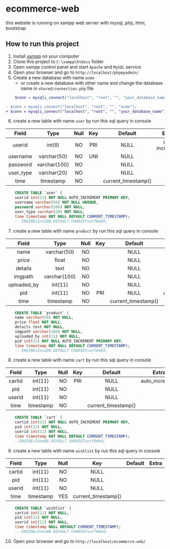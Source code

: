 # ecommerce-web

this website is running on xampp web server with mysql, php, html, bootstrap

## How to run this project

1. Install [xampp](https://www.apachefriends.org/download.html) on your computer
2. Clone this project to `C:\xampp\htdocs` folder
3. Open xampp control panel and start `Apache` and `MySQL` service
4. Open your browser and go to `http://localhost/phpmyadmin/`
5. Create a new database with name `acme`
   - or create a new database with other name and change the database name in `shared/connection.php` file

```php
    $conn = mysqli_connect("localhost", "root", "", "your_database_name");
```
```diff
- $conn = mysqli_connect("localhost", "root", "", "acme");
+ $conn = mysqli_connect("localhost", "root", "", "your_database_name");
```

6. create a new table with name `user` by run this sql query in console

| Field	 |   Type	|  Null | Key |Default	|	Extra|
|:---:|:---:|:---:|:---:|:---:|:---:|
| userid     |int(ll)	    | NO	|PRI | NULL|auto increment|
| username   | varchar(50)	| NO	|UNI | NULL|
| password   | varchar(100) | NO	|    | NULL|
| user_type  | varchar(20)  | NO	|    | NULL|
| time       | timestamp    | NO	|    | current_timestamp()|
```sql 
    CREATE TABLE `user` (
    userid int(11) NOT NULL AUTO_INCREMENT PRIMARY KEY,
    username varchar(50) NOT NULL UNIQUE,
    password varchar(100) NOT NULL,
    user_type varchar(20) NOT NULL,
    time timestamp NOT NULL DEFAULT CURRENT_TIMESTAMP);
    -- ENGINE=InnoDB DEFAULT CHARSET=utf8mb4;
```

7. create a new table with name `product` by run this sql query in console

| Field	 |   Type	|  Null | Key | Default	|	Extra|
|:---:|:---:|:---:|:---:|:---:|:---:|
|name	|       varchar(50) |	 NO|		|NULL|		
|price	|       float	    |    NO|		|NULL|		
|details|	    text	    |    NO|		|NULL|		
|imgpath|	    varchar(100)|	 NO|		|NULL|		
|uploaded_by|	int(11)	    |    NO|		|NULL|		
|pid	|       int(11)	    |    NO|	PRI |NULL|	auto_increment|	
|time	|       timestamp	|    NO|		|current_timestamp()|		

```sql 
    CREATE TABLE `product` (
    name varchar(50) NOT NULL,
    price float NOT NULL,
    details text NOT NULL,
    imgpath varchar(100) NOT NULL,
    uploaded_by int(11) NOT NULL,
    pid int(11) NOT NULL AUTO_INCREMENT PRIMARY KEY,
    time timestamp NOT NULL DEFAULT CURRENT_TIMESTAMP);
    -- ENGINE=InnoDB DEFAULT CHARSET=utf8mb4;
```

8. create a new table with name `cart` by run this sql query in console

| Field	 |   Type	|  Null | Key | Default	|	Extra|
|:---:|:---:|:---:|:---:|:---:|:---:|
|cartid	|int(11)	|NO|	PRI |NULL|	auto_increment|	
|pid	|int(11)	|NO|		|NULL|		
|userid	|int(11)	|NO|		|NULL|		
|time	|timestamp	|NO|		|current_timestamp()|

```sql 
    CREATE TABLE `cart` (
    cartid int(11) NOT NULL AUTO_INCREMENT PRIMARY KEY,
    pid int(11) NOT NULL,
    userid int(11) NOT NULL,
    time timestamp NOT NULL DEFAULT CURRENT_TIMESTAMP);
    --ENGINE=InnoDB DEFAULT CHARSET=utf8mb4;
```

9. create a new table with name `wishlist` by run this sql query in console

| Field	 |   Type	|  Null | Key | Default	|	Extra|
|:---:|:---:|:---:|:---:|:---:|:---:|
|cartid	|int(11)	|NO		|NULL|		
|pid	|int(11)	|NO		|NULL|		
|userid	|int(11)	|NO		|NULL|		
|time	|timestamp	|YES	|current_timestamp()|

```sql 
    CREATE TABLE `wishlist` (
    cartid int(11) NOT NULL,
    pid int(11) NOT NULL,
    userid int(11) NOT NULL,
    time timestamp NULL DEFAULT CURRENT_TIMESTAMP);
    -- ENGINE=InnoDB DEFAULT CHARSET=utf8mb4;
```

10. Open your browser and go to `http://localhost/ecommerce-web/`